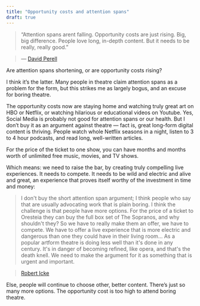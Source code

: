 ```yaml
---
title: "Opportunity costs and attention spans"
draft: true
---
```


> “Attention spans arent falling. Opportunity costs are just rising. Big, big difference. People love long, in-depth content. But it needs to be really, really good.”

> — [David Perell](https://twitter.com/david_perell/status/1053803838816296963?s=21)

Are attention spans shortening, or are opportunity costs rising?

I think it’s the latter. Many people in theatre claim attention spans as a problem for the form, but this strikes me as largely bogus, and an excuse for boring theatre.

The opportunity costs now are staying home and watching truly great art on HBO or Netflix, or watching hilarious or educational videos on Youtube. Yes, Social Media is probably not good for attention spans or our health. But I don’t buy it as an argument against theatre — fact is, great long-form digital content is thriving. People watch whole Netflix seasons in a night, listen to 3 to 4 hour podcasts, and read long, well-written articles.

For the price of the ticket to one show, you can have months and months worth of unlimited free music, movies, and TV shows.

Which means: we need to raise the bar, by creating truly compelling live experiences. It needs to compete. It needs to be wild and electric and alive and great, an experience that proves itself worthy of the investment in time and money:

> I don't buy the short attention span argument; I think people who say that are usually advocating work that is plain boring. I think the challenge is that people have more options. For the price of a ticket to Oresteia they can buy the full box set of The Sopranos, and why shouldn't they? So we have to really make them an offer, we have to compete. We have to offer a live experience that is more electric and dangerous than one they could have in their living room... As a popular artform theatre is doing less well than it's done in any century. It's in danger of becoming refined, like opera, and that's the death knell. We need to make the argument for it as something that is urgent and important.

> [Robert Icke ](http://www.whatsonstage.com/london-theatre/news/robert-icke-interview-oresteia_38636.html)

Else, people will continue to choose other, better content. There’s just so many more options. The opportunity cost is too high to attend boring theatre.
